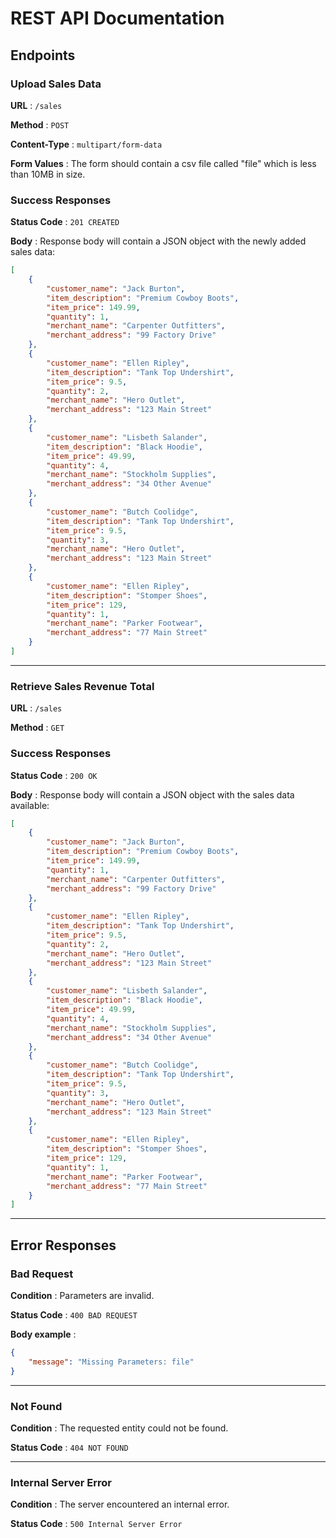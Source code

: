 
# REST API Documentation

## Endpoints

### Upload Sales Data

**URL** : `/sales`

**Method** : `POST`

**Content-Type** : `multipart/form-data`

**Form Values** : The form should contain a csv file called "file" which is less than 10MB in size.

### Success Responses

**Status Code** : `201 CREATED`

**Body** : Response body will contain a JSON object with the newly added sales data:

```json
[
    {
        "customer_name": "Jack Burton",
        "item_description": "Premium Cowboy Boots",
        "item_price": 149.99,
        "quantity": 1,
        "merchant_name": "Carpenter Outfitters",
        "merchant_address": "99 Factory Drive"
    },
    {
        "customer_name": "Ellen Ripley",
        "item_description": "Tank Top Undershirt",
        "item_price": 9.5,
        "quantity": 2,
        "merchant_name": "Hero Outlet",
        "merchant_address": "123 Main Street"
    },
    {
        "customer_name": "Lisbeth Salander",
        "item_description": "Black Hoodie",
        "item_price": 49.99,
        "quantity": 4,
        "merchant_name": "Stockholm Supplies",
        "merchant_address": "34 Other Avenue"
    },
    {
        "customer_name": "Butch Coolidge",
        "item_description": "Tank Top Undershirt",
        "item_price": 9.5,
        "quantity": 3,
        "merchant_name": "Hero Outlet",
        "merchant_address": "123 Main Street"
    },
    {
        "customer_name": "Ellen Ripley",
        "item_description": "Stomper Shoes",
        "item_price": 129,
        "quantity": 1,
        "merchant_name": "Parker Footwear",
        "merchant_address": "77 Main Street"
    }
]
```
---

### Retrieve Sales Revenue Total

**URL** : `/sales`

**Method** : `GET`

### Success Responses

**Status Code** : `200 OK`

**Body** : Response body will contain a JSON object with the sales data available:

```json
[
    {
        "customer_name": "Jack Burton",
        "item_description": "Premium Cowboy Boots",
        "item_price": 149.99,
        "quantity": 1,
        "merchant_name": "Carpenter Outfitters",
        "merchant_address": "99 Factory Drive"
    },
    {
        "customer_name": "Ellen Ripley",
        "item_description": "Tank Top Undershirt",
        "item_price": 9.5,
        "quantity": 2,
        "merchant_name": "Hero Outlet",
        "merchant_address": "123 Main Street"
    },
    {
        "customer_name": "Lisbeth Salander",
        "item_description": "Black Hoodie",
        "item_price": 49.99,
        "quantity": 4,
        "merchant_name": "Stockholm Supplies",
        "merchant_address": "34 Other Avenue"
    },
    {
        "customer_name": "Butch Coolidge",
        "item_description": "Tank Top Undershirt",
        "item_price": 9.5,
        "quantity": 3,
        "merchant_name": "Hero Outlet",
        "merchant_address": "123 Main Street"
    },
    {
        "customer_name": "Ellen Ripley",
        "item_description": "Stomper Shoes",
        "item_price": 129,
        "quantity": 1,
        "merchant_name": "Parker Footwear",
        "merchant_address": "77 Main Street"
    }
]
```
---
## Error Responses

### Bad Request

**Condition** : Parameters are invalid.

**Status Code** : `400 BAD REQUEST`

**Body example** :

```json
{
    "message": "Missing Parameters: file"
}
```
---
### Not Found

**Condition** : The requested entity could not be found.

**Status Code** : `404 NOT FOUND`

---
### Internal Server Error

**Condition** : The server encountered an internal error.

**Status Code** : `500 Internal Server Error`
